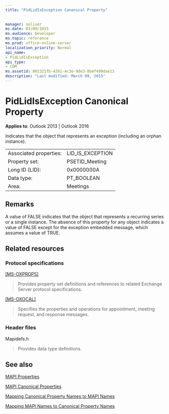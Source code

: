 ```yaml
---
title: "PidLidIsException Canonical Property"
 
 
manager: soliver
ms.date: 03/09/2015
ms.audience: Developer
ms.topic: reference
ms.prod: office-online-server
localization_priority: Normal
api_name:
- PidLidIsException
api_type:
- COM
ms.assetid: 802321fb-4261-4c3e-9de3-8b4f490dae13
description: "Last modified: March 09, 2015"
---
```


# PidLidIsException Canonical Property

  
  
**Applies to**: Outlook 2013 | Outlook 2016 
  
Indicates that the object that represents an exception (including an orphan instance).
  
|||
|:-----|:-----|
|Associated properties:  <br/> |LID_IS_EXCEPTION  <br/> |
|Property set:  <br/> |PSETID_Meeting  <br/> |
|Long ID (LID):  <br/> |0x0000000A  <br/> |
|Data type:  <br/> |PT_BOOLEAN  <br/> |
|Area:  <br/> |Meetings  <br/> |
   
## Remarks

A value of FALSE indicates that the object that represents a recurring series or a single instance. The absence of this property for any object indicates a value of FALSE except for the exception embedded message, which assumes a value of TRUE.
  
## Related resources

### Protocol specifications

[[MS-OXPROPS]](https://msdn.microsoft.com/library/f6ab1613-aefe-447d-a49c-18217230b148%28Office.15%29.aspx)
  
> Provides property set definitions and references to related Exchange Server protocol specifications.
    
[[MS-OXOCAL] ](https://msdn.microsoft.com/library/09861fde-c8e4-4028-9346-e7c214cfdba1%28Office.15%29.aspx)
  
> Specifies the properties and operations for appointment, meeting request, and response messages.
    
### Header files

Mapidefs.h
  
> Provides data type definitions.
    
## See also



[MAPI Properties](mapi-properties.md)
  
[MAPI Canonical Properties](mapi-canonical-properties.md)
  
[Mapping Canonical Property Names to MAPI Names](mapping-canonical-property-names-to-mapi-names.md)
  
[Mapping MAPI Names to Canonical Property Names](mapping-mapi-names-to-canonical-property-names.md)

